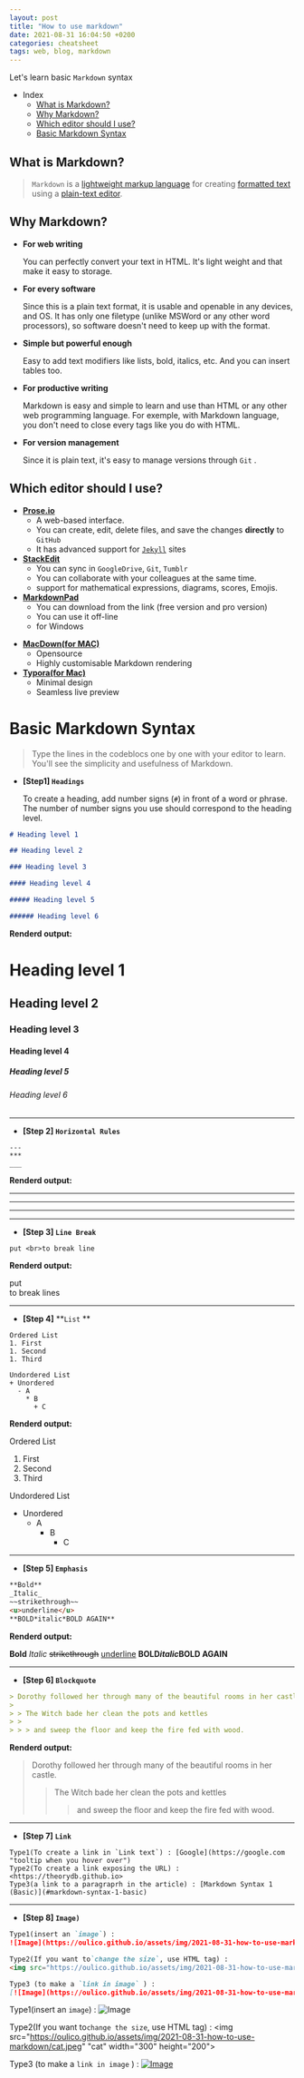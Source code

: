 ```yaml
---
layout: post
title: "How to use markdown"
date: 2021-08-31 16:04:50 +0200
categories: cheatsheet
tags: web, blog, markdown
---
```


Let's learn basic `Markdown` syntax

- Index
  - [What is Markdown?](#what-is-markdown)
  - [Why Markdown?](#why-markdown)
  - [Which editor should I use?](#which-editor-should-i-use)
  - [Basic Markdown Syntax](#basic-markdown-syntax)

## What is Markdown?

> `Markdown` is a [lightweight markup language](https://en.wikipedia.org/wiki/Lightweight_markup_language) for creating [formatted text](https://en.wikipedia.org/wiki/Formatted_text) using a [plain-text editor](https://en.wikipedia.org/wiki/Text_editor).

## Why Markdown?

- **For web writing**

  You can perfectly convert your text in HTML. It's light weight and that make it easy to storage.

- **For every software**

  Since this is a plain text format, it is usable and openable in any devices, and OS. It has only one filetype (unlike MSWord or any other word processors), so software doesn't need to keep up with the format.

- **Simple but powerful enough**

  Easy to add text modifiers like lists, bold, italics, etc. And you can insert tables too.

- **For productive writing**

  Markdown is easy and simple to learn and use than HTML or any other web programming language. For exemple, with Markdown language, you don't need to close every tags like you do with HTML.

- **For version management**

  Since it is plain text, it's easy to manage versions through `Git` .

## Which editor should I use?

- [**Prose.io**](https://prose.io/)
  - A web-based interface.
  - You can create, edit, delete files, and save the changes **directly** to `GitHub`
  - It has advanced support for [`Jekyll`](http://jekyllrb.com/) sites
- [**StackEdit**](https://stackedit.io/)
  - You can sync in `GoogleDrive`, `Git`, `Tumblr`
  - You can collaborate with your colleagues at the same time.
  - support for mathematical expressions, diagrams, scores, Emojis.
- [**MarkdownPad**](http://www.markdownpad.com/)
  - You can download from the link (free version and pro version)
  - You can use it off-line
  - for Windows

* **[MacDown(for MAC)](https://macdown.uranusjr.com/)**
  - Opensource
  - Highly customisable Markdown rendering
* [**Typora(for Mac)**](https://typora.io)
  - Minimal design
  - Seamless live preview

# Basic Markdown Syntax

> Type the lines in the codeblocs one by one with your editor to learn. You'll see the simplicity and usefulness of Markdown.

- **[Step1] `Headings`**

  To create a heading, add number signs (`#`) in front of a word or phrase. The number of number signs you use should correspond to the heading level.

```markdown
# Heading level 1

## Heading level 2

### Heading level 3

#### Heading level 4

##### Heading level 5

###### Heading level 6
```

**Renderd output:**

# Heading level 1

## Heading level 2

### Heading level 3

#### Heading level 4

##### Heading level 5

###### Heading level 6

---

- **[Step 2] `Horizontal Rules`**

```mark
---
***
___
```

**Renderd output:**

---

---

---

---

- **[Step 3] `Line Break`**

```mark
put <br>to break line
```

**Renderd output:**

put <br>to break lines

---

- **[Step 4]** **`List` **

```mark
Ordered List
1. First
1. Second
1. Third

Undordered List
+ Unordered
  - A
    * B
      + C
```

**Renderd output:**

Ordered List

1. First
1. Second
1. Third

Undordered List

- Unordered
  - A
    - B
      - C

---

- **[Step 5] `Emphasis`**

```markdown
**Bold**
_Italic_
~~strikethrough~~
<u>underline</u>
**BOLD*italic*BOLD AGAIN**
```

**Renderd output:**

**Bold**
_Italic_
~~strikethrough~~
<u>underline</u>
**BOLD*italic*BOLD AGAIN**

---

- **[Step 6] `Blockquote`**

```markdown
> Dorothy followed her through many of the beautiful rooms in her castle.
>
> > The Witch bade her clean the pots and kettles
> >
> > > and sweep the floor and keep the fire fed with wood.
```

**Renderd output:**

> Dorothy followed her through many of the beautiful rooms in her castle.
>
> > The Witch bade her clean the pots and kettles
> >
> > > and sweep the floor and keep the fire fed with wood.

---

- **[Step 7] `Link`**

``` 
Type1(To create a link in `Link text`) : [Google](https://google.com "tooltip when you hover over")
Type2(To create a link exposing the URL) : <https://theorydb.github.io>
Type3(a link to a paragraprh in the article) : [Markdown Syntax 1 (Basic)](#markdown-syntax-1-basic)
```

---

- **[Step 8] `Image)`**

```markdown
Type1(insert an `image`) :
![Image](https://oulico.github.io/assets/img/2021-08-31-how-to-use-markdown/cat.jpeg "cat")

Type2(If you want to`change the size`, use HTML tag) :
<img src="https://oulico.github.io/assets/img/2021-08-31-how-to-use-markdown/cat.jpeg" width="300" height="200">

Type3 (to make a `link in image` ) :
[![Image](https://oulico.github.io/assets/img/2021-08-31-how-to-use-markdown/cat.jpeg "cat")](https://en.wikipedia.org/wiki/Cat)
```

Type1(insert an `image`) :
![Image](https://oulico.github.io/assets/img/2021-08-31-how-to-use-markdown/cat.jpeg "cat")

Type2(If you want to`change the size`, use HTML tag) :
<img src="https://oulico.github.io/assets/img/2021-08-31-how-to-use-markdown/cat.jpeg" "cat" width="300" height="200">

Type3 (to make a `link in image` ) :
[![Image](https://oulico.github.io/assets/img/2021-08-31-how-to-use-markdown/cat.jpeg "cat")](https://en.wikipedia.org/wiki/Cat)
